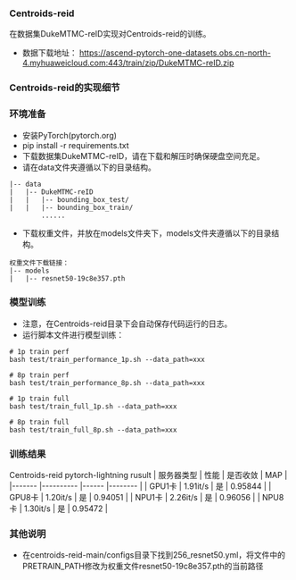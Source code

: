 ### Centroids-reid
在数据集DukeMTMC-reID实现对Centroids-reid的训练。
- 数据下载地址：
https://ascend-pytorch-one-datasets.obs.cn-north-4.myhuaweicloud.com:443/train/zip/DukeMTMC-reID.zip
### Centroids-reid的实现细节
### 环境准备
- 安装PyTorch(pytorch.org)
- pip install -r requirements.txt
- 下载数据集DukeMTMC-reID，请在下载和解压时确保硬盘空间充足。
- 请在data文件夹遵循以下的目录结构。
```
|-- data
|   |-- DukeMTMC-reID
|   |   |-- bounding_box_test/
|   |   |-- bounding_box_train/
        ......
```
- 下载权重文件，并放在models文件夹下，models文件夹遵循以下的目录结构。
```
权重文件下载链接：
|-- models
|   |-- resnet50-19c8e357.pth
```
### 模型训练
- 注意，在Centroids-reid目录下会自动保存代码运行的日志。
- 运行脚本文件进行模型训练：
```
# 1p train perf
bash test/train_performance_1p.sh --data_path=xxx

# 8p train perf
bash test/train_performance_8p.sh --data_path=xxx

# 1p train full
bash test/train_full_1p.sh --data_path=xxx

# 8p train full
bash test/train_full_8p.sh --data_path=xxx
```
### 训练结果
Centroids-reid pytorch-lightning rusult 
| 服务器类型 | 性能       | 是否收敛 | MAP   |
|-------    |----------  |------ |-------- |
| GPU1卡    | 1.91it/s   | 是    | 0.95844 |
| GPU8卡    | 1.20it/s   | 是    | 0.94051 |
| NPU1卡    | 2.26it/s   | 是    | 0.96056 |
| NPU8卡    | 1.30it/s   | 是    | 0.95472 |
### 其他说明
- 在centroids-reid-main/configs目录下找到256_resnet50.yml，将文件中的PRETRAIN_PATH修改为权重文件resnet50-19c8e357.pth的当前路径

